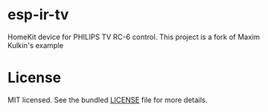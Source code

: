 esp-ir-tv
=========

HomeKit device for PHILIPS TV RC-6 control.
This project is a fork of Maxim Kulkin's example 

License
=======

MIT licensed. See the bundled [LICENSE](https://github.com/maximkulkin/esp-ir-tv/blob/master/LICENSE) file for more details.
